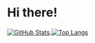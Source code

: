 # Hi there!

<a href="https://github.com/sparkcyf">
  <img align="center" alt="GitHub Stats" src="https://github-readme-stats.vercel.app/api?username=sparkcyf&show_icons=true&include_all_commits=true" />
</a>
<a href="https://github.com/sparkcyf">
  <img align="center" alt="Top Langs" src="/api/top-langs/?username=sparkcyf&layout=compact" />
</a>
